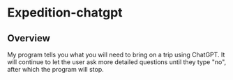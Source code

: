 # Expedition-chatgpt

## Overview

My program tells you what you will need to bring on a trip using ChatGPT. It will continue to let the user ask more detailed questions until they type "no", after which the program will stop.
